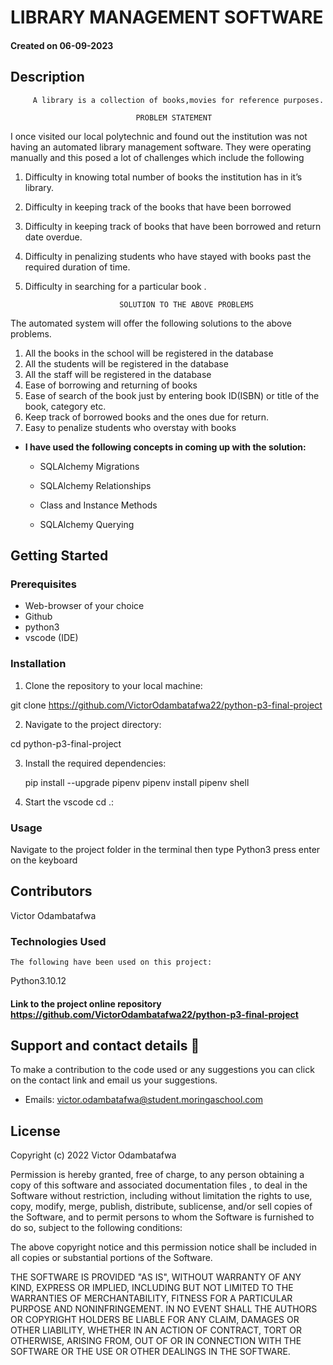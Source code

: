 # LIBRARY MANAGEMENT SOFTWARE

#### Created on 06-09-2023

## Description
         A library is a collection of books,movies for reference purposes.
                                      
                                PROBLEM STATEMENT
I once visited our local polytechnic and found out the institution was not having an automated library management software. They were operating manually and this posed a lot of challenges which include the following

1. Difficulty in knowing total number of books the institution has in it’s library.
2. Difficulty in keeping track of the books that have been borrowed
3. Difficulty in keeping track of books that have been borrowed and return date overdue.
4. Difficulty in penalizing students who have stayed with books past the required duration of time.
5. Difficulty in searching for a particular book .

                            SOLUTION TO THE ABOVE PROBLEMS
The automated system will offer the following solutions to the above problems.

1. All the books in the school will be registered in the database
2. All the students will be registered in the database
3. All the staff will be registered in the database
4. Ease of borrowing and returning of books
5. Ease of search of the book just by entering book ID(ISBN) or title of the book, category etc.
6. Keep track of borrowed books and the ones due for return.
7. Easy to penalize students who overstay with books
 

- **I have used the following concepts in coming up with the solution:**

  - SQLAlchemy Migrations
  
  - SQLAlchemy Relationships

  - Class and Instance Methods

  - SQLAlchemy Querying
  

## Getting Started

### Prerequisites
- Web-browser of your choice
- Github
- python3
- vscode (IDE)


### Installation

1. Clone the repository to your local machine:

git clone https://github.com/VictorOdambatafwa22/python-p3-final-project

2. Navigate to the project directory:

cd python-p3-final-project


3. Install the required dependencies:

    pip install --upgrade pipenv
    pipenv install
    pipenv shell

4. Start the vscode cd .:


### Usage

   Navigate to the project folder in the terminal then type 
   Python3 <name of the file.py>
   press enter on the keyboard

## Contributors
 Victor Odambatafwa


 ### Technologies Used

    The following have been used on this project:

  Python3.10.12



#### Link to the project online repository  https://github.com/VictorOdambatafwa22/python-p3-final-project

  ## Support and contact details 🙂

To make a contribution to the code used or any suggestions you can click on the contact link and email us your suggestions.

- Emails: victor.odambatafwa@student.moringaschool.com
          
   
 ## License

Copyright (c) 2022 Victor Odambatafwa

Permission is hereby granted, free of charge, to any person obtaining a copy
of this software and associated documentation files , to deal
in the Software without restriction, including without limitation the rights
to use, copy, modify, merge, publish, distribute, sublicense, and/or sell
copies of the Software, and to permit persons to whom the Software is
furnished to do so, subject to the following conditions:

The above copyright notice and this permission notice shall be included in all
copies or substantial portions of the Software.

THE SOFTWARE IS PROVIDED "AS IS", WITHOUT WARRANTY OF ANY KIND, EXPRESS OR
IMPLIED, INCLUDING BUT NOT LIMITED TO THE WARRANTIES OF MERCHANTABILITY,
FITNESS FOR A PARTICULAR PURPOSE AND NONINFRINGEMENT. IN NO EVENT SHALL THE
AUTHORS OR COPYRIGHT HOLDERS BE LIABLE FOR ANY CLAIM, DAMAGES OR OTHER
LIABILITY, WHETHER IN AN ACTION OF CONTRACT, TORT OR OTHERWISE, ARISING FROM,
OUT OF OR IN CONNECTION WITH THE SOFTWARE OR THE USE OR OTHER DEALINGS IN THE
SOFTWARE.